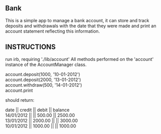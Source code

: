 ## Bank 

This is a simple app to manage a bank account, it can store and track deposits and withdrawals with the date that they were made and print an account statement reflecting this information.

## INSTRUCTIONS
run irb, requiring './lib/account'
All methods performed on the 'account' instance of the AccountManager class.

account.deposit(1000, '10-01-2012') <br/>
account.deposit(2000, '13-01-2012') <br/>
account.withdraw(500, '14-01-2012') <br/>
account.print<br/>

should return:

date || credit || debit || balance <br/>
14/01/2012 || || 500.00 || 2500.00 <br/>
13/01/2012 || 2000.00 || || 3000.00 <br/>
10/01/2012 || 1000.00 || || 1000.00 <br/>



